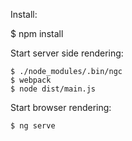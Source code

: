 Install:

$ npm install 

Start server side rendering: 

``` 
$ ./node_modules/.bin/ngc
$ webpack
$ node dist/main.js
```

Start browser rendering:

```
$ ng serve
```
